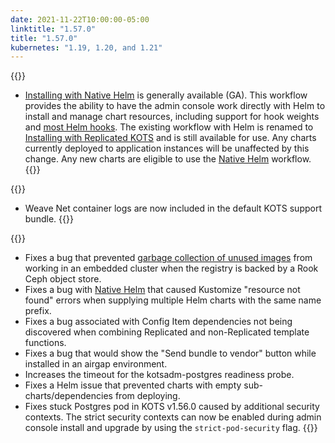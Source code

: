 ```yaml
---
date: 2021-11-22T10:00:00-05:00
linktitle: "1.57.0"
title: "1.57.0"
kubernetes: "1.19, 1.20, and 1.21"
---
```


{{<features>}}
 * [Installing with Native Helm](/vendor/helm/using-native-helm-charts/) is generally available (GA). This workflow provides the ability to have the admin console work directly with Helm to install and manage chart resources, including support for hook weights and [most Helm hooks](/vendor/helm/using-native-helm-charts/#helm-hooks-and-weights). The existing workflow with Helm is renamed to [Installing with Replicated KOTS](/vendor/helm/using-replicated-helm-charts/) and is still available for use. Any charts currently deployed to application instances will be unaffected by this change. Any new charts are eligible to use the [Native Helm](/vendor/helm/using-native-helm-charts/) workflow.
{{</features>}}

{{<changes>}}
  * Weave Net container logs are now included in the default KOTS support bundle.
{{</changes>}}

{{<fixes>}}
  * Fixes a bug that prevented [garbage collection of unused images](/kots-cli/admin-console/garbage-collect-images/) from working in an embedded cluster when the registry is backed by a Rook Ceph object store.
  * Fixes a bug with [Native Helm](/vendor/helm/using-native-helm-charts/) that caused Kustomize "resource not found" errors when supplying multiple Helm charts with the same name prefix.
  * Fixes a bug associated with Config Item dependencies not being discovered when combining Replicated and non-Replicated template functions.
  * Fixes a bug that would show the "Send bundle to vendor" button while installed in an airgap environment.
  * Increases the timeout for the kotsadm-postgres readiness probe.
  * Fixes a Helm issue that prevented charts with empty sub-charts/dependencies from deploying.
  * Fixes stuck Postgres pod in KOTS v1.56.0 caused by additional security contexts. The strict security contexts can now be enabled during admin console install and upgrade by using the `strict-pod-security` flag.
{{</fixes>}}
